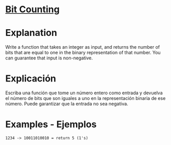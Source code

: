# [Bit Counting](https://www.codewars.com/kata/526571aae218b8ee490006f4)

# Explanation
Write a function that takes an integer as input, and returns the number of bits that are equal to one in the binary representation of that number. You can guarantee that input is non-negative.

# Explicación
Escriba una función que tome un número entero como entrada y devuelva el número de bits que son iguales a uno en la representación binaria de ese número. Puede garantizar que la entrada no sea negativa.

# Examples - Ejemplos
`1234 -> 10011010010 = return 5 (1's)`
